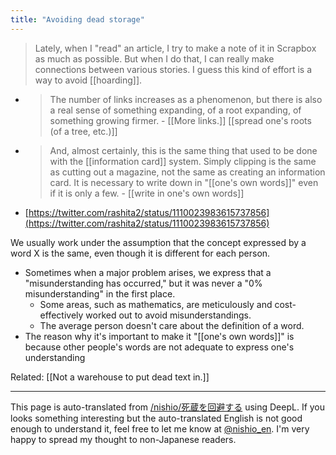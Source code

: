 ```yaml
---
title: "Avoiding dead storage"
---
```


> Lately, when I "read" an article, I try to make a note of it in Scrapbox as much as possible. But when I do that, I can really make connections between various stories. I guess this kind of effort is a way to avoid [[hoarding]].
- > The number of links increases as a phenomenon, but there is also a real sense of something expanding, of a root expanding, of something growing firmer.
        - [[More links.]]   [[spread one's roots (of a tree, etc.)]]
- >  And, almost certainly, this is the same thing that used to be done with the [[information card]] system. Simply clipping is the same as cutting out a magazine, not the same as creating an information card. It is necessary to write down in "[[one's own words]]" even if it is only a few.
        - [[write in one's own words]]
- [https://twitter.com/rashita2/status/1110023983615737856](https://twitter.com/rashita2/status/1110023983615737856)

We usually work under the assumption that the concept expressed by a word X is the same, even though it is different for each person.
- Sometimes when a major problem arises, we express that a "misunderstanding has occurred," but it was never a "0% misunderstanding" in the first place.
    - Some areas, such as mathematics, are meticulously and cost-effectively worked out to avoid misunderstandings.
    - The average person doesn't care about the definition of a word.
- The reason why it's important to make it "[[one's own words]]" is because other people's words are not adequate to express one's understanding

Related: [[Not a warehouse to put dead text in.]]

---
This page is auto-translated from [/nishio/死蔵を回避する](https://scrapbox.io/nishio/死蔵を回避する) using DeepL. If you looks something interesting but the auto-translated English is not good enough to understand it, feel free to let me know at [@nishio_en](https://twitter.com/nishio_en). I'm very happy to spread my thought to non-Japanese readers.